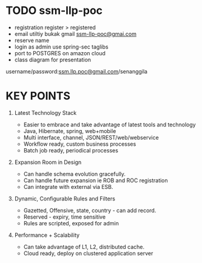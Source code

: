 TODO ssm-llp-poc
===========

- registration     register > registered
- email utiltiy    bukak gmail ssm-llp-poc@gmai.com
- reserve name
- login as admin    use spring-sec taglibs
- port to POSTGRES on amazon cloud
- class diagram for presentation

 username/password:ssm.llp.poc@gmail.com/senanggila


KEY POINTS
============
1. Latest Technology Stack
   - Easier to embrace and take advantage of latest tools and technology
   - Java, Hibernate, spring, web+mobile
   - Multi interface, channel, JSON/REST/web/webservice
   - Workflow ready, custom business processes
   - Batch job ready, periodical processes

2. Expansion Room in Design
   - Can handle schema evolution gracefully.
   - Can handle future expansion ie ROB and ROC registration
   - Can integrate with external via ESB.

3. Dynamic, Configurable Rules and Filters
   - Gazetted, Offensive, state, country - can add record.
   - Reserved - expiry, time sensitive
   - Rules are scripted, exposed for admin

4. Performance + Scalability
   - Can take advantage of L1, L2, distributed cache.
   - Cloud ready, deploy on clustered application server

